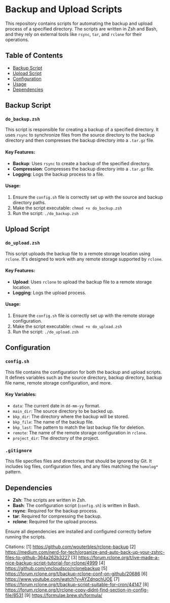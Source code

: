 # Backup and Upload Scripts

This repository contains scripts for automating the backup and upload process of a specified directory. The scripts are written in Zsh and Bash, and they rely on external tools like `rsync`, `tar`, and `rclone` for their operations.

## Table of Contents

- [Backup Script](#backup-script)
- [Upload Script](#upload-script)
- [Configuration](#configuration)
- [Usage](#usage)
- [Dependencies](#dependencies)

## Backup Script

### `do_backup.zsh`

This script is responsible for creating a backup of a specified directory. It uses `rsync` to synchronize files from the source directory to the backup directory and then compresses the backup directory into a `.tar.gz` file.

#### Key Features:

- **Backup**: Uses `rsync` to create a backup of the specified directory.
- **Compression**: Compresses the backup directory into a `.tar.gz` file.
- **Logging**: Logs the backup process to a file.

#### Usage:

1. Ensure the `config.sh` file is correctly set up with the source and backup directory paths.
2. Make the script executable: `chmod +x do_backup.zsh`
3. Run the script: `./do_backup.zsh`

## Upload Script

### `do_upload.zsh`

This script uploads the backup file to a remote storage location using `rclone`. It's designed to work with any remote storage supported by `rclone`.

#### Key Features:

- **Upload**: Uses `rclone` to upload the backup file to a remote storage location.
- **Logging**: Logs the upload process.

#### Usage:

1. Ensure the `config.sh` file is correctly set up with the remote storage configuration.
2. Make the script executable: `chmod +x do_upload.zsh`
3. Run the script: `./do_upload.zsh`

## Configuration

### `config.sh`

This file contains the configuration for both the backup and upload scripts. It defines variables such as the source directory, backup directory, backup file name, remote storage configuration, and more.

#### Key Variables:

- `data`: The current date in `dd-mm-yy` format.
- `main_dir`: The source directory to be backed up.
- `bkp_dir`: The directory where the backup will be stored.
- `bkp_file`: The name of the backup file.
- `bkp_last`: The pattern to match the last backup file for deletion.
- `remote`: The name of the remote storage configuration in `rclone`.
- `project_dir`: The directory of the project.

### `.gitignore`

This file specifies files and directories that should be ignored by Git. It includes log files, configuration files, and any files matching the `homolog*` pattern.

## Dependencies

- **Zsh**: The scripts are written in Zsh.
- **Bash**: The configuration script (`config.sh`) is written in Bash.
- **rsync**: Required for the backup process.
- **tar**: Required for compressing the backup.
- **rclone**: Required for the upload process.

Ensure all dependencies are installed and configured correctly before running the scripts.

Citations:
[1] https://github.com/wouterbles/rclone-backup
[2] https://medium.com/nerd-for-tech/organize-and-auto-back-up-your-zshrc-files-to-github-364a262b3227
[3] https://forum.rclone.org/t/ive-made-a-nice-backup-script-tutorial-for-rclone/4999
[4] https://github.com/vncloudsco/rclonebackup
[5] https://forum.rclone.org/t/backup-rclone-conf-on-github/20686
[6] https://www.youtube.com/watch?v=AYZdnqchUOE
[7] https://forum.rclone.org/t/backup-script-suitable-for-cron/44147
[8] https://forum.rclone.org/t/rclone-copy-didnt-find-section-in-config-file/8531
[9] https://formulae.brew.sh/formula/